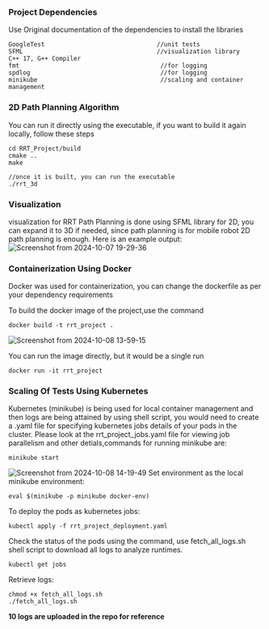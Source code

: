 ### Project Dependencies 
Use Original documentation of the dependencies to install the libraries
```
GoogleTest                               //unit tests
SFML                                     //visualization library
C++ 17, G++ Compiler
fmt                                       //for logging
spdlog                                    //for logging
minikube                                  //scaling and container management
```

### 2D Path Planning Algorithm
You can run it directly using the executable, if you want to build it again locally, follow these steps 
```
cd RRT_Project/build
cmake ..
make

//once it is built, you can run the executable
./rrt_3d
```
### Visualization
visualization for RRT Path Planning is done using SFML library for 2D, you can expand it to 3D if needed, since path planning is for mobile robot 2D path planning is enough. Here is an example output: 
![Screenshot from 2024-10-07 19-29-36](https://github.com/user-attachments/assets/9d7d8b5c-7713-42d1-8e59-5bd7c095022c)

### Containerization Using Docker
Docker was used for containerization, you can change the dockerfile as per your dependency requirements 

To build the docker image of the project,use the command 
```
docker build -t rrt_project .
```
![Screenshot from 2024-10-08 13-59-15](https://github.com/user-attachments/assets/cee03a7a-6cbc-4bb3-a51a-03ca972d5910)

You can run the image directly, but it would be a single run
```
docker run -it rrt_project
```
### Scaling Of Tests Using Kubernetes
Kubernetes (minikube) is being used for local container management and then logs are being attained by using shell script, you would need to create a .yaml file for specifying kubernetes jobs details of your pods in the cluster. 
Please look at the rrt_project_jobs.yaml file for viewing job parallelism and other detials,commands for running minikube are: 
```
minikube start
```
![Screenshot from 2024-10-08 14-19-49](https://github.com/user-attachments/assets/4301bcf4-d0ae-4e18-bfc8-5de72091779c)
Set environment as the local minikube environment: 
```
eval $(minikube -p minikube docker-env)
```
To deploy the pods as kubernetes jobs:
```
kubectl apply -f rrt_project_deployment.yaml
```
Check the status of the pods using the command, use fetch_all_logs.sh shell script to download all logs to analyze runtimes.
```
kubectl get jobs
```
Retrieve logs:
```
chmod +x fetch_all_logs.sh
./fetch_all_logs.sh
```
**10 logs are uploaded in the repo for reference**

